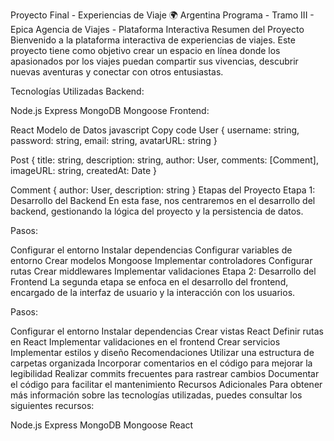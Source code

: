 Proyecto Final - Experiencias de Viaje 🌍
Argentina Programa - Tramo III - Epica
Agencia de Viajes - Plataforma Interactiva
Resumen del Proyecto
Bienvenido a la plataforma interactiva de experiencias de viajes. Este proyecto tiene como objetivo crear un espacio en línea donde los apasionados por los viajes puedan compartir sus vivencias, descubrir nuevas aventuras y conectar con otros entusiastas.

Tecnologías Utilizadas
Backend:

Node.js
Express
MongoDB
Mongoose
Frontend:

React
Modelo de Datos
javascript
Copy code
User {
  username: string,
  password: string,
  email: string,
  avatarURL: string
}

Post {
  title: string,
  description: string,
  author: User,
  comments: [Comment],
  imageURL: string,
  createdAt: Date
}

Comment {
  author: User,
  description: string
}
Etapas del Proyecto
Etapa 1: Desarrollo del Backend
En esta fase, nos centraremos en el desarrollo del backend, gestionando la lógica del proyecto y la persistencia de datos.

Pasos:

Configurar el entorno
Instalar dependencias
Configurar variables de entorno
Crear modelos Mongoose
Implementar controladores
Configurar rutas
Crear middlewares
Implementar validaciones
Etapa 2: Desarrollo del Frontend
La segunda etapa se enfoca en el desarrollo del frontend, encargado de la interfaz de usuario y la interacción con los usuarios.

Pasos:

Configurar el entorno
Instalar dependencias
Crear vistas React
Definir rutas en React
Implementar validaciones en el frontend
Crear servicios
Implementar estilos y diseño
Recomendaciones
Utilizar una estructura de carpetas organizada
Incorporar comentarios en el código para mejorar la legibilidad
Realizar commits frecuentes para rastrear cambios
Documentar el código para facilitar el mantenimiento
Recursos Adicionales
Para obtener más información sobre las tecnologías utilizadas, puedes consultar los siguientes recursos:

Node.js
Express
MongoDB
Mongoose
React
